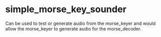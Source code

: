 # simple_morse_key_sounder

Can be used to test or generate audio from the morse_keyer and would allow the morse_keyer to generate audio for the morse_decoder.
